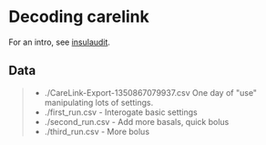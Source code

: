 
# Decoding carelink

For an intro, see
[insulaudit](https://github.com/bewest/insulaudit/tree/master/questions).

## Data

> * ./CareLink-Export-1350867079937.csv
>    One day of "use" manipulating lots of settings.
> * ./first_run.csv  - Interogate basic settings
> * ./second_run.csv - Add more basals, quick bolus
> * ./third_run.csv  - More bolus

### 
